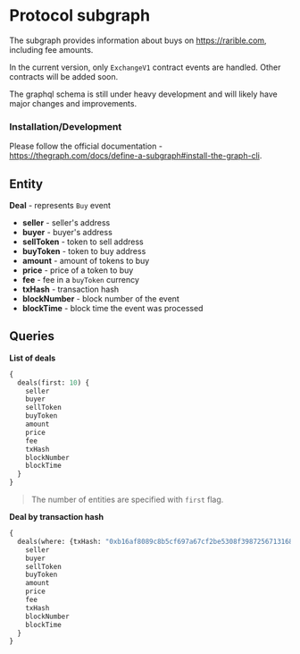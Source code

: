 # Protocol subgraph

The subgraph provides information about buys on https://rarible.com, including fee amounts.

In the current version, only `ExchangeV1` contract events are handled. Other contracts will be added soon.

The graphql schema is still under heavy development and will likely have major changes and improvements.

### Installation/Development

Please follow the official documentation - https://thegraph.com/docs/define-a-subgraph#install-the-graph-cli.

## Entity

**Deal** - represents `Buy` event
- **seller** - seller's address
- **buyer** - buyer's address
- **sellToken** - token to sell address
- **buyToken** - token to buy address
- **amount** - amount of tokens to buy
- **price** - price of a token to buy
- **fee** - fee in a `buyToken` currency
- **txHash** - transaction hash
- **blockNumber** - block number of the event
- **blockTime** - block time the event was processed

## Queries

**List of deals**
```GraphQL
{
  deals(first: 10) {
    seller
    buyer
    sellToken
    buyToken
    amount
    price
    fee
    txHash
    blockNumber
    blockTime
  }
}
```
> The number of entities are specified with `first` flag.

**Deal by transaction hash**
```GraphQL
{
  deals(where: {txHash: "0xb16af8089c8b5cf697a67cf2be5308f3987256713168bd57400892740d99b361"}) {
    seller
    buyer
    sellToken
    buyToken
    amount
    price
    fee
    txHash
    blockNumber
    blockTime
  }
}
```


